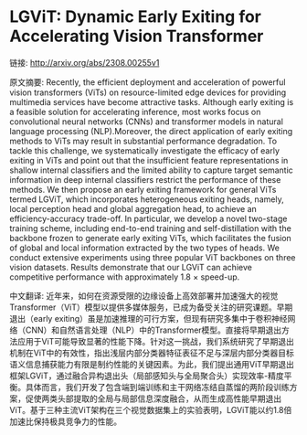 # LGViT: Dynamic Early Exiting for Accelerating Vision Transformer

链接: http://arxiv.org/abs/2308.00255v1

原文摘要:
Recently, the efficient deployment and acceleration of powerful vision
transformers (ViTs) on resource-limited edge devices for providing multimedia
services have become attractive tasks. Although early exiting is a feasible
solution for accelerating inference, most works focus on convolutional neural
networks (CNNs) and transformer models in natural language processing
(NLP).Moreover, the direct application of early exiting methods to ViTs may
result in substantial performance degradation. To tackle this challenge, we
systematically investigate the efficacy of early exiting in ViTs and point out
that the insufficient feature representations in shallow internal classifiers
and the limited ability to capture target semantic information in deep internal
classifiers restrict the performance of these methods. We then propose an early
exiting framework for general ViTs termed LGViT, which incorporates
heterogeneous exiting heads, namely, local perception head and global
aggregation head, to achieve an efficiency-accuracy trade-off. In particular,
we develop a novel two-stage training scheme, including end-to-end training and
self-distillation with the backbone frozen to generate early exiting ViTs,
which facilitates the fusion of global and local information extracted by the
two types of heads. We conduct extensive experiments using three popular ViT
backbones on three vision datasets. Results demonstrate that our LGViT can
achieve competitive performance with approximately 1.8 $\times$ speed-up.

中文翻译:
近年来，如何在资源受限的边缘设备上高效部署并加速强大的视觉Transformer（ViT）模型以提供多媒体服务，已成为备受关注的研究课题。早期退出（early exiting）虽是加速推理的可行方案，但现有研究多集中于卷积神经网络（CNN）和自然语言处理（NLP）中的Transformer模型。直接将早期退出方法应用于ViT可能导致显著的性能下降。针对这一挑战，我们系统研究了早期退出机制在ViT中的有效性，指出浅层内部分类器特征表征不足与深层内部分类器目标语义信息捕获能力有限是制约性能的关键因素。为此，我们提出通用ViT早期退出框架LGViT，通过融合异构退出头（局部感知头与全局聚合头）实现效率-精度平衡。具体而言，我们开发了包含端到端训练和主干网络冻结自蒸馏的两阶段训练方案，促使两类头部提取的全局与局部信息深度融合，从而生成高性能早期退出ViT。基于三种主流ViT架构在三个视觉数据集上的实验表明，LGViT能以约1.8倍加速比保持极具竞争力的性能。
